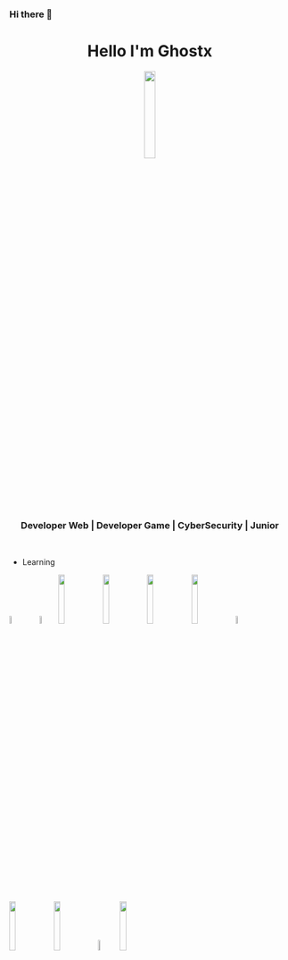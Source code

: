 ### Hi there 👋

<!--
**srghostx/srghostx** is a ✨ _special_ ✨ repository because its `README.md` (this file) appears on your GitHub profile.

Here are some ideas to get you started:

- 🔭 I’m currently working on ...
- 🌱 I’m currently learning ...
- 👯 I’m looking to collaborate on ...
- 🤔 I’m looking for help with ...
- 💬 Ask me about ...
- 📫 How to reach me: ...
- 😄 Pronouns: ...
- ⚡ Fun fact: ...
-->
<div align="center">
  <h1> Hello I'm Ghostx </h1> <img width="20%" src="https://avatars.githubusercontent.com/u/110248582?s=400&u=0bc553d21dad195b08ddb04c4b0fe7018ed86c2e&v=4" /> 
</div>

<div align ="center">
<h3> Developer Web | Developer Game | CyberSecurity | Junior </h3> 
</div>
</br>

- Learning 
<p>
  
   <img width="6%" src="https://cdn.worldvectorlogo.com/logos/logo-javascript.svg" /> &nbsp;&nbsp;&nbsp;&nbsp;
  <img width="6%" src="https://cdn.worldvectorlogo.com/logos/typescript.svg" /> 
  <img width="15%" src="https://www.vectorlogo.zone/logos/reactjs/reactjs-ar21.svg" />
  <img width="15%" src="https://www.vectorlogo.zone/logos/nodejs/nodejs-ar21.svg" /> 
  <img width="15%" src="https://www.vectorlogo.zone/logos/unity3d/unity3d-ar21.svg" />
  <img width="15%" src="https://www.vectorlogo.zone/util/preview.html?image=/logos/python/python-vertical.svg" />
  <img width="6%" src="https://seeklogo.com/images/C/c-sharp-c-logo-02F17714BA-seeklogo.com.png" /> 
  <img width="15%" src="https://www.vectorlogo.zone/logos/linux/linux-ar21.svg" />
  <img width="15%" src="https://www.vectorlogo.zone/logos/debian/debian-ar21.svg" />
  <img width="7%" src="https://seeklogo.com/images/K/kali-linux-logo-AED181186E-seeklogo.com.png" />
  <img width="15%" src="https://www.vectorlogo.zone/logos/git-scm/git-scm-ar21.svg" />
  <!--
  <img width="15%" src="https://www.vectorlogo.zone/logos/vim/vim-ar21.svg" />
  -->
</p>


